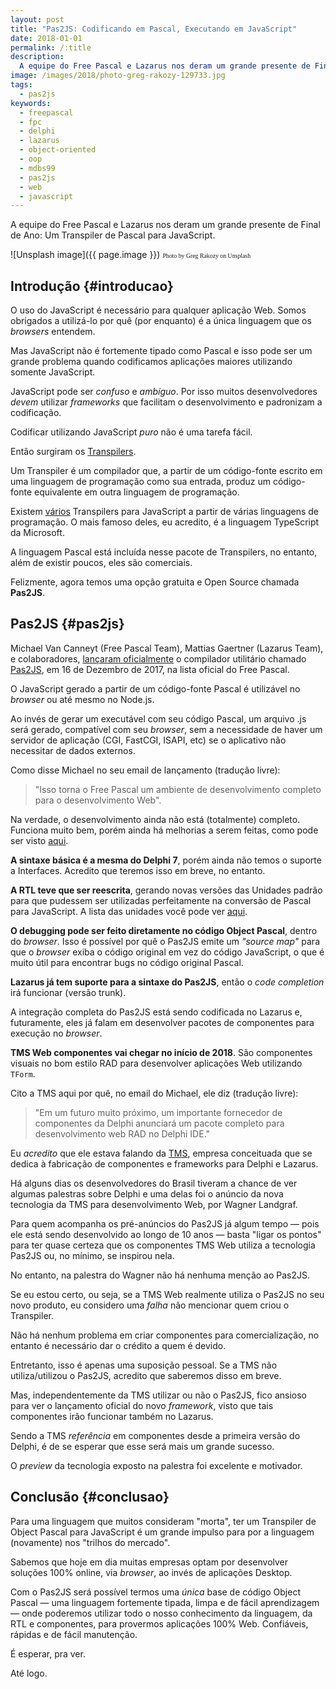 ```yaml
---
layout: post
title: "Pas2JS: Codificando em Pascal, Executando em JavaScript"
date: 2018-01-01
permalink: /:title
description:
  A equipe do Free Pascal e Lazarus nos deram um grande presente de Final de Ano: Um Transpiler de Pascal para JavaScript.
image: /images/2018/photo-greg-rakozy-129733.jpg
tags:
  - pas2js
keywords:
  - freepascal
  - fpc
  - delphi
  - lazarus
  - object-oriented
  - oop
  - mdbs99
  - pas2js
  - web
  - javascript
---
```


A equipe do Free Pascal e Lazarus nos deram um grande presente de Final de Ano: Um Transpiler de Pascal para JavaScript.

<!--more-->

![Unsplash image]({{ page.image }})
<span style="font-family: 'Bebas Neue'; font-size: 0.7em;">Photo by Greg Rakozy on Unsplash</span>

## Introdução {#introducao}

O uso do JavaScript é necessário para qualquer aplicação Web. Somos obrigados a utilizá-lo por quê (por enquanto) é a única linguagem que os *browsers* entendem.

Mas JavaScript não é fortemente tipado como Pascal e isso pode ser um grande problema quando codificamos aplicações maiores utilizando somente JavaScript.

JavaScript pode ser *confuso* e *ambíguo*. Por isso muitos desenvolvedores *devem* utilizar *frameworks* que facilitam o desenvolvimento e padronizam a codificação.

Codificar utilizando JavaScript *puro* não é uma tarefa fácil.

Então surgiram os [Transpilers](https://en.wikipedia.org/wiki/Source-to-source_compiler).

Um Transpiler é um compilador que, a partir de um código-fonte escrito em uma linguagem de programação como sua entrada, produz um código-fonte equivalente em outra linguagem de programação.

Existem [vários](https://github.com/jashkenas/coffeescript/wiki/List-of-languages-that-compile-to-JS) Transpilers para JavaScript a partir de várias linguagens de programação. O mais famoso deles, eu acredito, é a linguagem TypeScript da Microsoft.

A linguagem Pascal está incluída nesse pacote de Transpilers, no entanto, além de existir poucos, eles são comerciais.

Felizmente, agora temos uma opção gratuita e Open Source chamada **Pas2JS**.

## Pas2JS {#pas2js}

Michael Van Canneyt (Free Pascal Team), Mattias Gaertner (Lazarus Team), e colaboradores, [lançaram oficialmente](http://lists.lazarus-ide.org/pipermail/lazarus/2017-December/233592.html) o compilador utilitário chamado [Pas2JS](http://wiki.freepascal.org/pas2js), em 16 de Dezembro de 2017, na lista oficial do Free Pascal.

O JavaScript gerado a partir de um código-fonte Pascal é utilizável no *browser* ou até mesmo no Node.js.

Ao invés de gerar um executável com seu código Pascal, um arquivo .js será gerado, compatível com seu *browser*, sem a necessidade de haver um servidor de aplicação (CGI, FastCGI, ISAPI, etc) se o aplicativo não necessitar de dados externos.

Como disse Michael no seu email de lançamento (tradução livre):

> "Isso torna o Free Pascal um ambiente de desenvolvimento completo para o desenvolvimento Web".

Na verdade, o desenvolvimento ainda não está (totalmente) completo. Funciona muito bem, porém ainda há melhorias a serem feitas, como pode ser visto [aqui](http://wiki.freepascal.org/pas2js#Other_not_implemented_features).

**A sintaxe básica é a mesma do Delphi 7**, porém ainda não temos o suporte a Interfaces. Acredito que teremos isso em breve, no entanto.

**A RTL teve que ser reescrita**, gerando novas versões das Unidades padrão para que pudessem ser utilizadas perfeitamente na conversão de Pascal para JavaScript. A lista das unidades você pode ver [aqui](http://wiki.freepascal.org/pas2js#RTL).

**O debugging pode ser feito diretamente no código Object Pascal**, dentro do *browser*. Isso é possível por quê o Pas2JS emite um *"source map"* para que o *browser* exiba o código original em vez do código JavaScript, o que é muito útil para encontrar bugs no código original Pascal.

**Lazarus já tem suporte para a sintaxe do Pas2JS**, então o *code completion* irá funcionar (versão trunk).

A integração completa do Pas2JS está sendo codificada no Lazarus e, futuramente, eles já falam em desenvolver pacotes de componentes para execução no *browser*.

**TMS Web componentes vai chegar no início de 2018**. São componentes visuais no bom estilo RAD para desenvolver aplicações Web utilizando `TForm`.

Cito a TMS aqui por quê, no email do Michael, ele diz (tradução livre):

> "Em um futuro muito próximo, um importante fornecedor de componentes da Delphi anunciará um pacote completo para desenvolvimento web RAD no Delphi IDE."

Eu *acredito* que ele estava falando da [TMS](https://www.tmssoftware.com/site/), empresa conceituada que se dedica à fabricação de componentes e frameworks para Delphi e Lazarus.

Há alguns dias os desenvolvedores do Brasil tiveram a chance de ver algumas palestras sobre Delphi e uma delas foi o anúncio da nova tecnologia da TMS para desenvolvimento Web, por Wagner Landgraf.

Para quem acompanha os pré-anúncios do Pas2JS já algum tempo — pois ele está sendo desenvolvido ao longo de 10 anos — basta "ligar os pontos" para ter quase certeza que os componentes TMS Web utiliza a tecnologia Pas2JS ou, no mínimo, se inspirou nela.

No entanto, na palestra do Wagner não há nenhuma menção ao Pas2JS.

Se eu estou certo, ou seja, se a TMS Web realmente utiliza o Pas2JS no seu novo produto, eu considero uma *falha* não mencionar quem criou o Transpiler.

Não há nenhum problema em criar componentes para comercialização, no entanto é necessário dar o crédito a quem é devido.

Entretanto, isso é apenas uma suposição pessoal. Se a TMS não utiliza/utilizou o Pas2JS, acredito que saberemos disso em breve.

Mas, independentemente da TMS utilizar ou não o Pas2JS, fico ansioso para ver o lançamento oficial do novo *framework*, visto que tais componentes irão funcionar também no Lazarus. 

Sendo a TMS *referência* em componentes desde a primeira versão do Delphi, é de se esperar que esse será mais um grande sucesso.

O *preview* da tecnologia exposto na palestra foi excelente e motivador.

## Conclusão {#conclusao}

Para uma linguagem que muitos consideram "morta", ter um Transpiler de Object Pascal para JavaScript é um grande impulso para por a linguagem (novamente) nos "trilhos do mercado".

Sabemos que hoje em dia muitas empresas optam por desenvolver soluções 100% online, via *browser*, ao invés de aplicações Desktop.

Com o Pas2JS será possível termos uma *única* base de código Object Pascal — uma linguagem fortemente tipada, limpa e de fácil aprendizagem — onde poderemos utilizar todo o nosso conhecimento da linguagem, da RTL e componentes, para provermos aplicações 100% Web. Confiáveis, rápidas e de fácil manutenção.

É esperar, pra ver.

Até logo.
